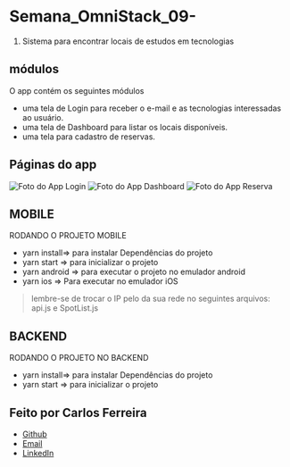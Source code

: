 # Semana_OmniStack_09- 
1. Sistema para encontrar locais de estudos em tecnologias 

## módulos

O app contém os seguintes módulos

* uma tela de Login para receber o e-mail e as tecnologias interessadas ao usuário.
* uma tela de Dashboard para listar os locais disponíveis.
* uma tela para cadastro de reservas.

## Páginas do app
![Foto do App Login](https://github.com/CarlosSTS/Semana_OmniStack_09-/blob/master/assets/login.jpg)
![Foto do App Dashboard](https://github.com/CarlosSTS/Semana_OmniStack_09-/blob/master/assets/dashboard.jpg)
![Foto do App Reserva](https://github.com/CarlosSTS/Semana_OmniStack_09-/blob/master/assets/reserva.jpg)

## MOBILE
RODANDO O PROJETO MOBILE
* yarn install=>  para instalar Dependências do projeto
* yarn start => para inicializar o projeto
* yarn android => para executar o projeto no emulador android
* yarn ios => Para executar no emulador iOS
> lembre-se de trocar o IP pelo da sua rede no seguintes arquivos: api.js e SpotList.js

## BACKEND
RODANDO O PROJETO NO BACKEND
* yarn install=> para instalar Dependências do projeto
* yarn start =>  para inicializar o projeto

## Feito por Carlos Ferreira
* [Github](https://www.github.com/CarlosSTS)
* [Email](mailto://carlossts826@gmail.com)
* [LinkedIn](https://www.linkedin.com/in/carlos-ferreira-4b2ba219a/)
